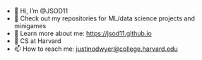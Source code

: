 - 👋 Hi, I’m @JSOD11
- 👾 Check out my repositories for ML/data science projects and minigames
- 👀 Learn more about me: https://jsod11.github.io
- 🌱 CS at Harvard
- 📫 How to reach me: justinodwyer@college.harvard.edu

<!---
JSOD11/JSOD11 is a ✨ special ✨ repository because its `README.md` (this file) appears on your GitHub profile.
You can click the Preview link to take a look at your changes.
--->
